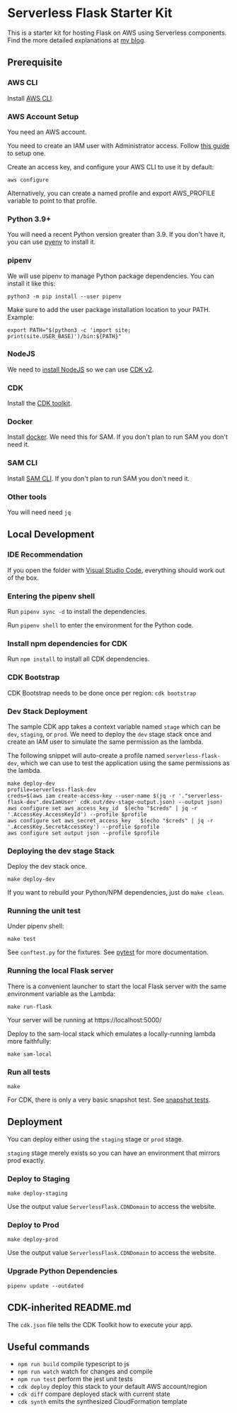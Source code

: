 # Serverless Flask Starter Kit

This is a starter kit for hosting Flask on AWS using Serverless components. Find the more detailed explanations at [my blog](https://wbk.one/).

## Prerequisite

### AWS CLI

Install [AWS CLI](https://docs.aws.amazon.com/cli/latest/userguide/install-cliv2.html).

### AWS Account Setup

You need an AWS account.

You need to create an IAM user with Administrator access. Follow [this guide](https://docs.aws.amazon.com/IAM/latest/UserGuide/getting-started_create-admin-group.html) to setup one.

Create an access key, and configure your AWS CLI to use it by default:

```aws configure```

Alternatively, you can create a named profile and export AWS_PROFILE variable to point to that profile.

### Python 3.9+

You will need a recent Python version greater than 3.9. If you don't have it, you can use [pyenv](https://github.com/pyenv/pyenv) to install it.

### pipenv

We will use pipenv to manage Python package dependencies. You can install it like this:

`python3 -m pip install --user pipenv`

Make sure to add the user package installation location to your PATH. Example:

`export PATH="$(python3 -c 'import site; print(site.USER_BASE)')/bin:${PATH}"`

### NodeJS

We need to [install NodeJS](https://nodejs.org/en/download/) so we can use [CDK v2](https://docs.aws.amazon.com/cdk/latest/guide/home.html).

### CDK

Install the [CDK toolkit](https://docs.aws.amazon.com/cdk/latest/guide/cli.html).

### Docker

Install [docker](https://docs.docker.com/get-docker/). We need this for SAM. If you don't plan to run SAM you don't need it.

### SAM CLI

Install [SAM CLI](https://docs.aws.amazon.com/serverless-application-model/latest/developerguide/serverless-sam-cli-install.html). If you don't plan to run SAM you don't need it.

### Other tools

You will need need `jq`

## Local Development

### IDE Recommendation

If you open the folder with [Visual Studio Code](https://code.visualstudio.com/), everything should work out of the box.

### Entering the pipenv shell

Run `pipenv sync -d` to install the dependencies.

Run `pipenv shell` to enter the environment for the Python code.


### Install npm dependencies for CDK

Run `npm install` to install all CDK dependencies. 

### CDK Bootstrap

CDK Bootstrap needs to be done once per region: `cdk bootstrap`

### Dev Stack Deployment

The sample CDK app takes a context variable named `stage` which can be `dev`, `staging`, or `prod`. We need to deploy the `dev` stage stack once and create an IAM user to simulate the same permission as the lambda.

The following snippet will auto-create a profile named `serverless-flask-dev`, which we can use to test the application using the same permissions as the lambda.

```
make deploy-dev
profile=serverless-flask-dev
creds=$(aws iam create-access-key --user-name $(jq -r '."serverless-flask-dev".devIamUser' cdk.out/dev-stage-output.json) --output json) 
aws configure set aws_access_key_id  $(echo "$creds" | jq -r '.AccessKey.AccessKeyId') --profile $profile
aws configure set aws_secret_access_key   $(echo "$creds" | jq -r '.AccessKey.SecretAccessKey') --profile $profile
aws configure set output json --profile $profile
```

### Deploying the dev stage Stack

Deploy the dev stack once.

```
make deploy-dev
```

If you want to rebuild your Python/NPM dependencies, just do `make clean`.

### Running the unit test

Under pipenv shell:
```
make test
```
See `conftest.py` for the fixtures. See [pytest](https://pytest.org/) for more documentation.

### Running the local Flask server

There is a convenient launcher to start the local Flask server with the same environment variable as the Lambda:

```
make run-flask
```

Your server will be running at https://localhost:5000/

Deploy to the sam-local stack which emulates a locally-running lambda more faithfully:

```
make sam-local
```

### Run all tests

`make`

For CDK, there is only a very basic snapshot test. See [snapshot tests](https://docs.aws.amazon.com/cdk/latest/guide/testing.html#testing_snapshot).


## Deployment

You can deploy either using the `staging` stage or `prod` stage. 

`staging` stage merely exists so you can have an environment that mirrors prod exactly.

### Deploy to Staging

```
make deploy-staging
```

Use the output value `ServerlessFlask.CDNDomain` to access the website.

### Deploy to Prod

```
make deploy-prod
```

Use the output value `ServerlessFlask.CDNDomain` to access the website.

### Upgrade Python Dependencies

`pipenv update --outdated`

## CDK-inherited README.md

The `cdk.json` file tells the CDK Toolkit how to execute your app.

## Useful commands

 * `npm run build`   compile typescript to js
 * `npm run watch`   watch for changes and compile
 * `npm run test`    perform the jest unit tests
 * `cdk deploy`      deploy this stack to your default AWS account/region
 * `cdk diff`        compare deployed stack with current state
 * `cdk synth`       emits the synthesized CloudFormation template
